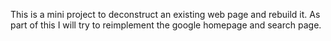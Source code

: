 This is a mini project to deconstruct an existing web page and rebuild it. As part of this I will try to reimplement the google homepage and search page. 
